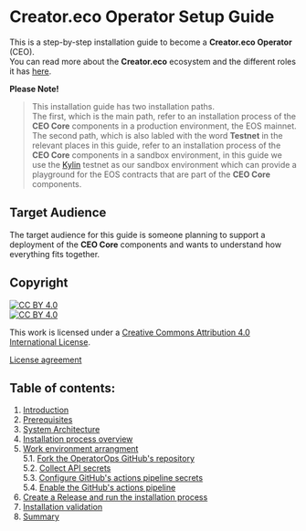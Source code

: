 # Creator.eco Operator Setup Guide

This is a step-by-step installation guide to become a **Creator.eco Operator** (CEO).  
You can read more about the **Creator.eco** ecosystem and the different roles it has [here](https://google.com).

**Please Note!**  
> This installation guide has two installation paths.  
> The first, which is the main path, refer to an installation process of the **CEO Core** components in a production environment, the EOS mainnet.  
> The second path, which is also labled with the word **Testnet** in the relevant places in this guide, refer to an installation process of the **CEO Core** components in a sandbox environment, in this guide we use the [Kylin](https://www.cryptokylin.io/) testnet as our sandbox environment which can provide a playground for the EOS contracts that are part of the **CEO Core** components.  


## Target Audience

The target audience for this guide is someone planning to support a deployment of the **CEO Core** components and wants to understand how everything fits together.


## Copyright

[![CC BY 4.0][cc-by-shield]][cc-by]  
[![CC BY 4.0][cc-by-image]][cc-by]

[cc-by-image]: https://i.creativecommons.org/l/by/4.0/88x31.png
[cc-by]: http://creativecommons.org/licenses/by/4.0/
[cc-by-shield]: https://img.shields.io/badge/License-CC%20BY%204.0-lightgrey.svg

This work is licensed under a [Creative Commons Attribution 4.0 International
License][cc-by].


[License agreement](LICENSE)


## Table of contents:

1. [Introduction](docs/01-introduction.md)
2. [Prerequisites](docs/02-prerequisites.md)
3. [System Architecture](docs/03-architecture.md)
4. [Installation process overview](docs/04-overview.md)
5. [Work environment arrangment](docs/05-work-env-arrange.md)  
    5.1. [Fork the OperatorOps GitHub's repository](docs/06-fork-repo.md)   
    5.2. [Collect API secrets](docs/07-collect-api-keys.md)  
    5.3. [Configure GitHub's actions pipeline secrets](docs/08-create-secrets.md)  
    5.4. [Enable the GitHub's actions pipeline](docs/09-enable-pipeline.md)  
6. [Create a Release and run the installation process](docs/10-create-release.md)  
7. [Installation validation](docs/11-validation.md)  
8. [Summary](docs/12-summary.md)